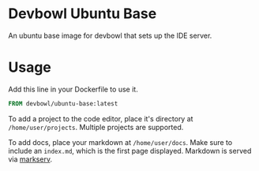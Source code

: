 # Devbowl Ubuntu Base

An ubuntu base image for devbowl that sets up the IDE server.

# Usage

Add this line in your Dockerfile to use it.

```Dockerfile
FROM devbowl/ubuntu-base:latest
```

To add a project to the code editor, place it's directory at `/home/user/projects`.
Multiple projects are supported.

To add docs, place your markdown at `/home/user/docs`.
Make sure to include an `index.md`, which is the first page displayed.
Markdown is served via [markserv](https://www.npmjs.com/package/markserv).
